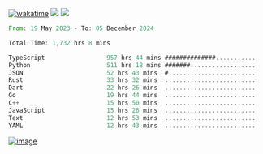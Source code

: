 [![wakatime](https://wakatime.com/badge/user/00eead22-fb14-4dd0-ab8a-3625cafbd50d.svg)](https://wakatime.com/@00eead22-fb14-4dd0-ab8a-3625cafbd50d)
![](https://komarev.com/ghpvc/?username=flatypus)
![](https://pixel.flatypus.me/flatypus?type=tracker)
<!--START_SECTION:waka-->

```rust
From: 19 May 2023 - To: 05 December 2024

Total Time: 1,732 hrs 8 mins

TypeScript                 957 hrs 44 mins ##############...........   55.05 %
Python                     511 hrs 18 mins #######..................   29.39 %
JSON                       52 hrs 43 mins  #........................   03.03 %
Rust                       33 hrs 32 mins  .........................   01.93 %
Dart                       22 hrs 26 mins  .........................   01.29 %
Go                         19 hrs 44 mins  .........................   01.14 %
C++                        15 hrs 50 mins  .........................   00.91 %
JavaScript                 15 hrs 26 mins  .........................   00.89 %
Text                       12 hrs 53 mins  .........................   00.74 %
YAML                       12 hrs 43 mins  .........................   00.73 %
```

<!--END_SECTION:waka-->
[<img alt="image" src="https://github.com/flatypus/flatypus/assets/68029599/0a302dc1-501c-43a0-ae8d-37ec4817f3bd">](https://flatypus.me)

